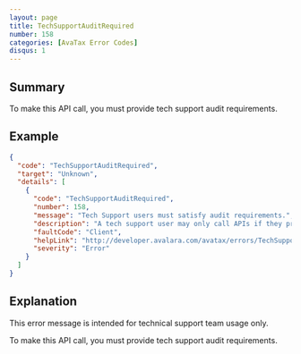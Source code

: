 ```yaml
---
layout: page
title: TechSupportAuditRequired
number: 158
categories: [AvaTax Error Codes]
disqus: 1
---
```


## Summary

To make this API call, you must provide tech support audit requirements.

## Example

```json
{
  "code": "TechSupportAuditRequired",
  "target": "Unknown",
  "details": [
    {
      "code": "TechSupportAuditRequired",
      "number": 158,
      "message": "Tech Support users must satisfy audit requirements.",
      "description": "A tech support user may only call APIs if they provide all mandatory audit headers.",
      "faultCode": "Client",
      "helpLink": "http://developer.avalara.com/avatax/errors/TechSupportAuditRequired",
      "severity": "Error"
    }
  ]
}
```

## Explanation

This error message is intended for technical support team usage only.

To make this API call, you must provide tech support audit requirements.

